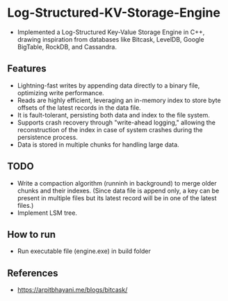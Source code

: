 # Log-Structured-KV-Storage-Engine

* Implemented a Log-Structured Key-Value Storage Engine in C++, drawing inspiration from databases like Bitcask, LevelDB, Google BigTable, RockDB, and Cassandra.

## Features
* Lightning-fast writes by appending data directly to a binary file, optimizing write performance.
* Reads are highly efficient, leveraging an in-memory index to store byte offsets of the latest records in the data file. 
* It is fault-tolerant, persisting both data and index to the file system.
* Supports crash recovery through "write-ahead logging," allowing the reconstruction of the index in case of system crashes during the persistence process.
* Data is stored in multiple chunks for handling large data. 

## TODO
* Write a compaction algorithm (runninh in background) to merge older chunks and their indexes. (Since data file is append only, a key can be present in multiple files but its latest record will be in one of the latest files.)
* Implement LSM tree.

## How to run
* Run executable file (engine.exe) in build folder

## References
* https://arpitbhayani.me/blogs/bitcask/

